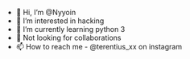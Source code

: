 - 👋 Hi, I’m @Nyyoin
- 👀 I’m interested in hacking
- 🌱 I’m currently learning python 3
- 💞️ Not looking for collaborations
- 📫 How to reach me - @terentius_xx on instagram

<!---
Nyyoin/Nyyoin is a ✨ special ✨ repository because its `README.md` (this file) appears on your GitHub profile.
You can click the Preview link to take a look at your changes.
--->
